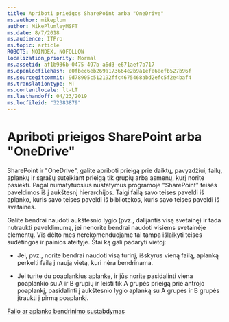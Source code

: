 ```yaml
---
title: Apriboti prieigos SharePoint arba "OneDrive"
ms.author: mikeplum
author: MikePlumleyMSFT
ms.date: 8/7/2018
ms.audience: ITPro
ms.topic: article
ROBOTS: NOINDEX, NOFOLLOW
localization_priority: Normal
ms.assetid: af1b936b-0475-497b-a6d3-e671aef7b717
ms.openlocfilehash: e0fbec6eb269a173664e2b9a1efe6eefb527b96f
ms.sourcegitcommit: 9d78905c512192ffc4675468abd2efc5f2e4baf4
ms.translationtype: MT
ms.contentlocale: lt-LT
ms.lasthandoff: 04/23/2019
ms.locfileid: "32383879"
---
```

# <a name="restrict-access-in-sharepoint-or-onedrive"></a>Apriboti prieigos SharePoint arba "OneDrive"

SharePoint ir "OneDrive", galite apriboti prieigą prie daiktų, pavyzdžiui, failų, aplankų ir sąrašų suteikiant prieigą tik grupių arba asmenų, kurį norite pasiekti. Pagal numatytuosius nustatymus programoje "SharePoint" teisės paveldimos iš į aukštesnį hierarchijos. Taigi failą savo teises paveldi iš aplanko, kuris savo teises paveldi iš bibliotekos, kuris savo teises paveldi iš svetainės.
  
Galite bendrai naudoti aukštesnio lygio (pvz., dalijantis visą svetainę) ir tada nutraukti paveldimumą, jei nenorite bendrai naudoti visiems svetainėje elementų. Vis dėlto mes nerekomenduojame tai tampa išlaikyti teises sudėtingos ir painios ateityje. Štai ką gali padaryti vietoj:
  
- Jei, pvz., norite bendrai naudoti visą turinį, išskyrus vieną failą, aplanką perkelti failą į naują vietą, kuri nėra bendrinama.
    
- Jei turite du poaplankius aplanke, ir jūs norite pasidalinti viena poaplankio su A ir B grupių ir leisti tik A grupės prieigą prie antrojo poaplankį, pasidalinti į aukštesnio lygio aplanką su A grupės ir B grupės įtraukti į pirmą poaplankį.
    
[Failo ar aplanko bendrinimo sustabdymas](https://go.microsoft.com/fwlink/?linkid=2008861)
  

